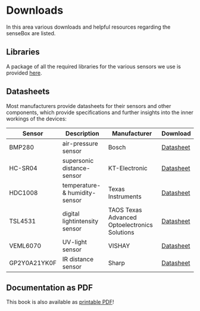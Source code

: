 # Downloads
In this area various downloads and helpful resources regarding the senseBox are listed.

## Libraries
A package of all the required libraries for the various sensors we use is provided [here](https://raw.githubusercontent.com/sensebox/resources/master/libraries/senseBox_Libraries.zip).

## Datasheets
Most manufacturers provide datasheets for their sensors and other components, which provide specifications and further insights into the inner workings of the devices:

| Sensor  | Description | Manufacturer | Download |
|---------|-------------|--------------|----------|
| BMP280  | air-pressure sensor | Bosch | [Datasheet](https://raw.githubusercontent.com/sensebox/resources/master/datasheets/datasheet_BMP280-pressure-sensor.pdf) |
| HC-SR04 | supersonic distance-sensor | KT-Electronic | [Datasheet](https://raw.githubusercontent.com/sensebox/resources/master/datasheets/datasheet_HC-SR04_ultraschallmodul.pdf) |
| HDC1008 | temperature- & humidity-sensor | Texas Instruments  |[Datasheet](https://raw.githubusercontent.com/sensebox/resources/master/datasheets/datasheet_hdc1008.pdf)
| TSL4531 | digital lightintensity sensor | TAOS Texas Advanced Optoelectronics Solutions |[Datasheet](https://raw.githubusercontent.com/sensebox/resources/master/datasheets/datasheet_TSL4531_lux-sensor.pdf)|
| VEML6070| UV-light sensor | VISHAY | [Datasheet](https://raw.githubusercontent.com/sensebox/resources/master/datasheets/datasheet_veml6070-UV-A-Light-Sensor.pdf)                        |
| GP2Y0A21YK0F | IR distance sensor | Sharp | [Datasheet](https://raw.githubusercontent.com/sensebox/resources/master/datasheets/datasheet_sharp_ir-dist_GP2Y0A21YK0F.pdf) |

## Documentation as PDF
This book is also available as [printable PDF](https://sensebox.github.io/books/senseBox:edu_en.pdf)!
